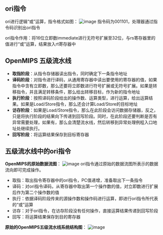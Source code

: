 ## ori指令
ori进行逻辑“或”运算，指令格式如图：
![image](https://github.com/zach0zhang/Single_instruction_cycle_OpenMIPS/blob/master/ori/md_images/ori.png)
指令码为001101，处理器通过指令码识别出ori指令

ori指令作用：将16位立即数immediate进行无符号扩展至32位，与rs寄存器里的值进行“或”运算，结果放入rt寄存器中

## OpenMIPS 五级流水线
- **取指阶段**：从指令存储器读出指令，同时确定下一条指令地址
- **译码阶段**：对指令进行译码，从通用寄存器中读出要使用的寄存器的值，如果指令中含有立即数，那么还要将立即数进行符号扩展或无符号扩展。如果是转移指令，并且满足转移条件，那么给出转移目标，作为新的指令地址
- **执行阶段**：按照译码阶段给出的操作数、运算类型，进行运算，给出运算结果。如果是Load/Store指令，那么还会计算Load/Store的目标地址
- **访存阶段**：如果是Load/Store指令，那么在此阶段会访问数据存储器，反之，只是将执行阶段的结果向下传递到回写阶段。同时，在此阶段还要判断是否有异常需要处理，如果有，那么会清楚流水线，然后转移到异常处理例程入口地址处继续执行。
- **回写阶段**：将运算结果保存到目标寄存器

## 五级流水线中的ori指令
**OpenMIPS的原始数据流图**：
![image](https://github.com/zach0zhang/Single_instruction_cycle_OpenMIPS/blob/master/ori/md_images/MIPS_ORI.png)
ori指令通过原始的数据流图所表示的数据流向即可完成操作。
- 取指：取出指令寄存器中的ori指令，PC值递增，准备取出下一条指令
- 译码：对ori指令译码，从寄存器中取出第一个操作数的值，对立即数进行扩展后作为第二个操作数的值
- 执行：依据译码阶段传来的源操作数和操作码进行运算，即进行ori指令所代表的“或”运算
- 访存：对于ori指令，在访存阶段没有任何操作，直接运算结果传递到回写阶段
- 回写：将运算结果保存到目的寄存器

**原始的OpenMIPS五级流水线系统结构图**：
![image](https://github.com/zach0zhang/Single_instruction_cycle_OpenMIPS/blob/master/ori/md_images/system_struct_ori.png)
